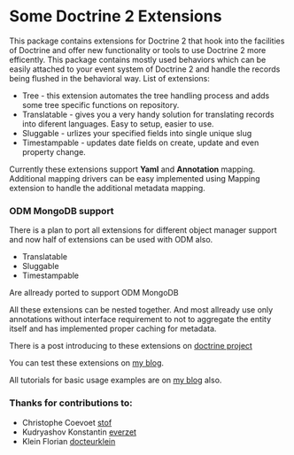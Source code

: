 # Some Doctrine 2 Extensions

This package contains extensions for Doctrine 2 that hook into the facilities of Doctrine and
offer new functionality or tools to use Doctrine 2 more efficently. This package contains mostly
used behaviors which can be easily attached to your event system of Doctrine 2 and handle the
records being flushed in the behavioral way. List of extensions:

- Tree - this extension automates the tree handling process and adds some tree specific functions on repository.
- Translatable - gives you a very handy solution for translating records into diferent languages. Easy to setup, easier to use.
- Sluggable - urlizes your specified fields into single unique slug
- Timestampable - updates date fields on create, update and even property change.

Currently these extensions support **Yaml** and **Annotation** mapping. Additional mapping drivers
can be easy implemented using Mapping extension to handle the additional metadata mapping.

### ODM MongoDB support

There is a plan to port all extensions for different object manager support and now
half of extensions can be used with ODM also.

- Translatable
- Sluggable
- Timestampable

Are allready ported to support ODM MongoDB

All these extensions can be nested together. And most allready use only annotations without interface requirement
to not to aggregate the entity itself and has implemented proper caching for metadata.

There is a post introducing to these extensions on [doctrine project](http://www.doctrine-project.org/blog/doctrine2-behavioral-extensions "Doctrine2 behavior extensions")

You can test these extensions on [my blog](http://gediminasm.org/test/ "Test doctrine behavior extensions").

All tutorials for basic usage examples are on [my blog](http://gediminasm.org "Tutorials for extensions") also.

### Thanks for contributions to:

- Christophe Coevoet [stof](http://github.com/stof)
- Kudryashov Konstantin [everzet](http://github.com/everzet)
- Klein Florian [docteurklein](http://github.com/docteurklein)
